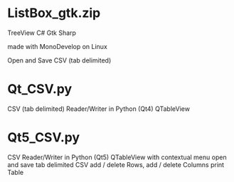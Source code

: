 # ListBox_gtk.zip
TreeView C# Gtk Sharp

made with MonoDevelop on Linux

Open and Save CSV (tab delimited)

# Qt_CSV.py
CSV (tab delimited) Reader/Writer in Python (Qt4)
QTableView

# Qt5_CSV.py
CSV Reader/Writer in Python (Qt5)
QTableView with contextual menu
open and save tab delimited CSV
add / delete Rows, add / delete Columns
print Table
